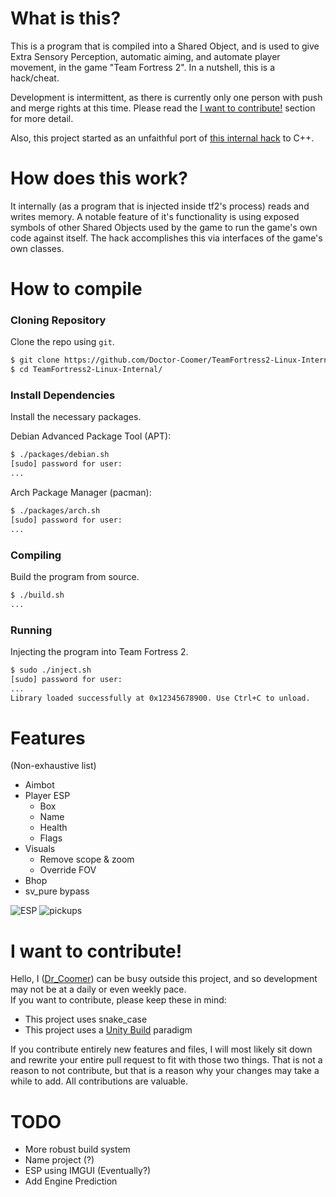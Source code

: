 # What is this?
This is a program that is compiled into a Shared Object, and is used to give Extra Sensory Perception, automatic aiming, and automate player movement, in the game "Team Fortress 2". In a nutshell, this is a hack/cheat.  
  
Development is intermittent, as there is currently only one person with push and merge rights at this time. Please read the [I want to contribute!](#-i-want-to-contribute!) section for more detail.
  
Also, this project started as an unfaithful port of [this internal hack](https://github.com/faluthe/tf_c) to C++.  

# How does this work?
It internally (as a program that is injected inside tf2's process) reads and writes memory. A notable feature of it's functionality is using exposed symbols of other Shared Objects used by the game to run the game's own code against itself. The hack accomplishes this via interfaces of the game's own classes.

# How to compile
### Cloning Repository
Clone the repo using `git`.  

```bash
$ git clone https://github.com/Doctor-Coomer/TeamFortress2-Linux-Internal.git
$ cd TeamFortress2-Linux-Internal/
```

### Install Dependencies
Install the necessary packages.  
  
Debian Advanced Package Tool (APT):  
```bash
$ ./packages/debian.sh
[sudo] password for user:
...
```
  
Arch Package Manager (pacman):  
```bash
$ ./packages/arch.sh
[sudo] password for user:
...
```


### Compiling
Build the program from source.  
```bash
$ ./build.sh
...
```

### Running
Injecting the program into Team Fortress 2.  
```bash
$ sudo ./inject.sh
[sudo] password for user:
...
Library loaded successfully at 0x12345678900. Use Ctrl+C to unload.
```

# Features
(Non-exhaustive list)
* Aimbot
* Player ESP
  - Box
  - Name
  - Health
  - Flags
* Visuals
  - Remove scope & zoom
  - Override FOV
* Bhop
* sv_pure bypass

![ESP](https://r2.e-z.host/bb3dfc85-7f7f-4dcb-8b0b-3a4af0aa57e4/2x1yy0lyb4vrrtcgnv.png)
![pickups](https://r2.e-z.host/bb3dfc85-7f7f-4dcb-8b0b-3a4af0aa57e4/6jhjaiseb021kvef5b.png)

# I want to contribute!
Hello, I ([Dr_Coomer](https://github.com/Doctor-Coomer)) can be busy outside this project, and so development may not be at a daily or even weekly pace.  
If you want to contribute, please keep these in mind:  
- This project uses snake_case
- This project uses a [Unity Build](https://en.wikipedia.org/wiki/Unity_build) paradigm
  
If you contribute entirely new features and files, I will most likely sit down and rewrite your entire pull request to fit with those two things. That is not a reason to not contribute, but that is a reason why your changes may take a while to add. All contributions are valuable.  

# TODO
* More robust build system
* Name project (?)
* ESP using IMGUI (Eventually?)
* Add Engine Prediction
